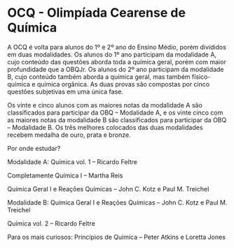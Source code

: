 # OCQ - Olimpíada Cearense de Química

A OCQ é volta para alunos do 1º e 2º ano do Ensino Médio, porém divididos em duas modalidades. Os alunos do 1º ano participam da modalidade A, cujo conteúdo das questões aborda toda a química geral, porém com maior profundidade que a OBQJr. Os alunos do 2º ano participam da modalidade B, cujo conteúdo também aborda a química geral, mas também físico-química e química orgânica. As duas provas são compostas por cinco questões subjetivas em uma única fase.

Os vinte e cinco alunos com as maiores notas da modalidade A são classificados para participar da OBQ – Modalidade A, e os vinte cinco com as maiores notas da modalidade B são classificados para participar da OBQ – Modalidade B. Os três melhores colocados das duas modalidades recebem medalha de ouro, prata e bronze.

Por onde estudar?

Modalidade A: Química vol. 1 – Ricardo Feltre

Completamente Química I – Martha Reis

Química Geral I e Reações Químicas – John C. Kotz e Paul M. Treichel

Modalidade B: Química Geral I e Reações Químicas – John C. Kotz e Paul M. Treichel

Química vol. 2 – Ricardo Feltre

Para os mais curiosos: Princípios de Química – Peter Atkins e Loretta Jones
